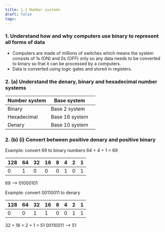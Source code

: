 ```yaml
---
title: 1.1 Number systems
draft: false
tags:
---
```

  ### 1. Understand how and why computers use binary to represent all forms of data
-  Computers are made of millions of switches which means the system consists of 1s (ON) and 0s (OFF) only so any data needs to be converted to binary so that it can be processed by a computers.
- Data is converted using logic gates and stored in registers.
 ### 2. (a) Understand the denary, binary and hexadecimal number systems

| Number system | Base system    |     |
| ------------- | -------------- | --- |
| Binary        | Base 2 system  |     |
| Hexadecimal   | Base 16 system |     |
| Denary        | Base 10 system |     |
### 2. (b) (i) Convert between positive denary and positive binary

Example: convert 69 to binary numbers
64 + 4 + 1 = 69

| 128 | 64  | 32  | 16  | 8   | 4   | 2   | 1   |
| --- | --- | --- | --- | --- | --- | --- | --- |
| 0   | 1   | 0   | 0   | 0   | 1   | 0   | 1   |

69 --> 01000101

Example: convert 00110011 to denary

| 128 | 64  | 32  | 16  | 8   | 4   | 2   | 1   |
| --- | --- | --- | --- | --- | --- | --- | --- |
| 0   | 0   | 1   | 1   | 0   | 0   | 1   | 1   |

32 + 16 + 2 + 1 = 51
00110011 --> 51